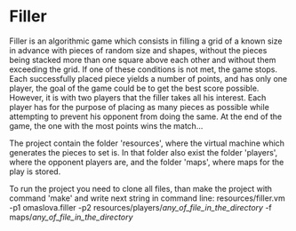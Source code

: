 # Filler


Filler is an algorithmic game which consists in filling a grid of a known size in advance
with pieces of random size and shapes, without the pieces being stacked more than one square
above each other and without them exceeding the grid. If one of these conditions is not met, the game stops.
Each successfully placed piece yields a number of points, and has only one player, the goal of the game
could be to get the best score possible. However, it is with two players that the filler takes all his interest.
Each player has for the purpose of placing as many pieces as possible while attempting to prevent
his opponent from doing the same.
At the end of the game, the one with the most points wins the match...


The project contain the folder 'resources', where the virtual machine which generates the pieces to set is.
In that folder also exist the folder 'players', where the opponent players are, and the folder 'maps',
where maps for the play is stored.

To run the project you need to clone all files, than make the project with command 'make'
and write next string in command line:
resources/filler.vm -p1 omaslova.filler -p2 resources/players/*any_of_file_in_the_directory* -f maps/*any_of_file_in_the_directory*
